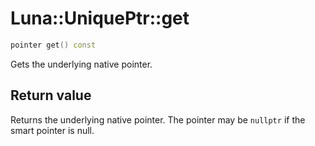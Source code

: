 # Luna::UniquePtr::get

```c++
pointer get() const
```

Gets the underlying native pointer. 



## Return value
Returns the underlying native pointer. The pointer may be `nullptr` if the smart pointer is null. 

